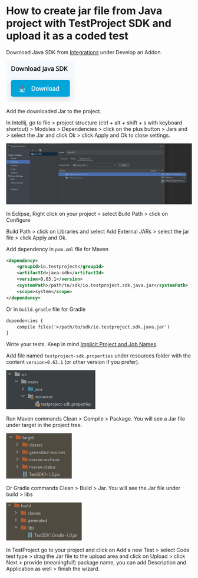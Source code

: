 # How to create jar file from Java project with TestProject SDK and upload it as a coded test

Download Java SDK from [Integrations](https://app.testproject.io/#/integrations/develop-addon) under Develop an Addon.

![](<../../.gitbook/assets/image (463) (1) (1).png>)

Add the downloaded Jar to the project.

In Intellij, go to file > project structure (ctrl + alt + shift + s with keyboard shortcut) > Modules > Dependencies > click on the plus button > Jars and > select the Jar and click Ok > click Apply and Ok to close settings.

![](<../../.gitbook/assets/image (448).png>)

In Eclipse, Right click on your project > select Build Path > click on Configure

Build Path > click on Libraries and select Add External JARs > select the jar file > click Apply and Ok.

Add dependency in `pom.xml` file for Maven

```xml
<dependency>
    <groupId>io.testproject</groupId>
    <artifactId>java-sdk</artifactId>
    <version>0.63.1</version>    
    <systemPath>/path/to/sdk/io.testproject.sdk.java.jar</systemPath>
    <scope>system</scope>
</dependency>
```

Or in `build.gradle` file for Gradle

```xml
dependencies {
    compile files('>/path/to/sdk/io.testproject.sdk.java.jar')
}
```

Write your tests. Keep in mind [Implicit Project and Job Names](https://intercom.help/testprojectio/en/articles/1.https:/docs.testproject.io/testproject-sdk/opensdk-v2/java-sdk#implicit-project-and-job-names).

Add file named `testproject-sdk.properties` under resources folder with the content `version=0.63.1` (or other version if you prefer).

![](<../../.gitbook/assets/image (556) (1).png>)

Run Maven commands Clean > Compile > Package. You will see a Jar file under target in the project tree.

![](<../../.gitbook/assets/image (468).png>)

Or Gradle commands Clean > Build > Jar. You will see the Jar file under build > libs

![](<../../.gitbook/assets/image (458) (1).png>)

In TestProject go to your project and click on Add a new Test > select Code test type > drag the Jar file to the upload area and click on Upload > click Next > provide (meaningful!) package name, you can add Description and Application as well > finish the wizard.
